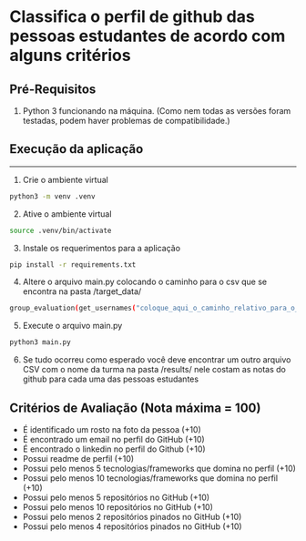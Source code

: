 # Classifica o perfil de github das pessoas estudantes de acordo com alguns critérios

## Pré-Requisitos

1. Python 3 funcionando na máquina. (Como nem todas as versões foram testadas, podem haver problemas de compatibilidade.) 

<!---
2. Para se utilizar de acordo com o que foi pensado é necessário colocar o arquivo .csv que vai ser utilizado na pasta target_data, esse arquivo precisa ter as colunas (cohort_name, github_username, name) tais informações podem ser encontradas na question 5452.
--->


## Execução da aplicação
---

1. Crie o ambiente virtual

```bash
python3 -m venv .venv
```

2. Ative o ambiente virtual

```bash
source .venv/bin/activate
```

3. Instale os requerimentos para a aplicação

```bash
pip install -r requirements.txt
```

4. Altere o arquivo main.py colocando o caminho para o csv que se encontra na pasta /target_data/

```bash
group_evaluation(get_usernames("coloque_aqui_o_caminho_relativo_para_o_csv"))
```

5. Execute o arquivo main.py 

```bash
python3 main.py
```

6. Se tudo ocorreu como esperado você deve encontrar um outro arquivo CSV com o nome da turma na pasta /results/ nele costam as notas do github para cada uma das pessoas estudantes


## Critérios de Avaliação (Nota máxima = 100)

- É identificado um rosto na foto da pessoa (+10)
- É encontrado um email no perfil do GitHub (+10)
- É encontrado o linkedin no perfil do Github (+10)
- Possui readme de perfil (+10)
- Possui pelo menos 5 tecnologias/frameworks que domina no perfil (+10)
- Possui pelo menos 10 tecnologias/frameworks que domina no perfil (+10)
- Possui pelo menos 5 repositórios no GitHub (+10)
- Possui pelo menos 10 repositórios no GitHub (+10)
- Possui pelo menos 2 repositórios pinados no GitHub (+10)
- Possui pelo menos 4 repositórios pinados no GitHub (+10)
